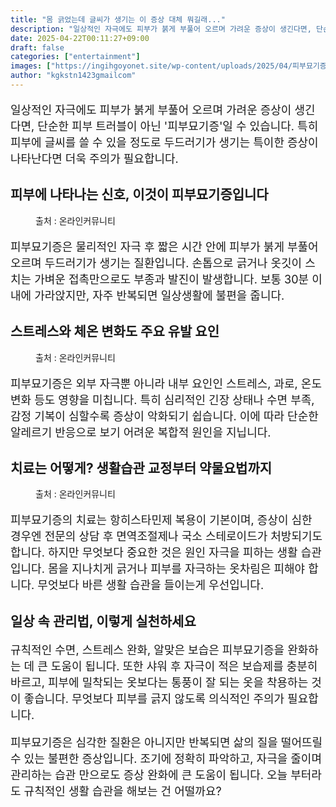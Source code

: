 ```yaml
---
title: "몸 긁었는데 글씨가 생기는 이 증상 대체 뭐길래..."
description: "일상적인 자극에도 피부가 붉게 부풀어 오르며 가려운 증상이 생긴다면, 단순한 피부 트러블이 아닌 '피부묘기증'일 수 있습니다. 특히 피부에 글씨를 쓸 수 있을 정도로 두드러기가 생기는 특이한 증상이 나타난다면 더욱 주의가 필요합니다."
date: 2025-04-22T00:11:27+09:00
draft: false
categories: ["entertainment"]
images: ["https://ingihgoyonet.site/wp-content/uploads/2025/04/피부묘기증증상-1024x683.png", "https://ingihgoyonet.site/wp-content/uploads/2025/04/피부묘기증-1024x683.png", "https://ingihgoyonet.site/wp-content/uploads/2025/04/항히스타민-1024x683.jpg"]
author: "kgkstn1423gmailcom"
---
```


<p style="font-size:18px">일상적인 자극에도 피부가 붉게 부풀어 오르며 가려운 증상이 생긴다면, 단순한 피부 트러블이 아닌 '피부묘기증'일 수 있습니다. 특히 피부에 글씨를 쓸 수 있을 정도로 두드러기가 생기는 특이한 증상이 나타난다면 더욱 주의가 필요합니다.</p> <h2 >피부에 나타나는 신호, 이것이 피부묘기증입니다</h2> <figure ><img src="https://ingihgoyonet.site/wp-content/uploads/2025/04/피부묘기증증상-1024x683.png" alt="" style="aspect-ratio:16/9;object-fit:cover"/><figcaption >출처 : 온라인커뮤니티</figcaption></figure> <p style="font-size:18px">피부묘기증은 물리적인 자극 후 짧은 시간 안에 피부가 붉게 부풀어 오르며 두드러기가 생기는 질환입니다. 손톱으로 긁거나 옷깃이 스치는 가벼운 접촉만으로도 부종과 발진이 발생합니다. 보통 30분 이내에 가라앉지만, 자주 반복되면 일상생활에 불편을 줍니다.</p> <h2 >스트레스와 체온 변화도 주요 유발 요인</h2> <figure ><img src="https://ingihgoyonet.site/wp-content/uploads/2025/04/피부묘기증-1024x683.png" alt="" style="aspect-ratio:16/9;object-fit:cover"/><figcaption >출처 : 온라인커뮤니티</figcaption></figure> <p style="font-size:18px">피부묘기증은 외부 자극뿐 아니라 내부 요인인 스트레스, 과로, 온도 변화 등도 영향을 미칩니다. 특히 심리적인 긴장 상태나 수면 부족, 감정 기복이 심할수록 증상이 악화되기 쉽습니다. 이에 따라 단순한 알레르기 반응으로 보기 어려운 복합적 원인을 지닙니다.</p> <h2 >치료는 어떻게? 생활습관 교정부터 약물요법까지</h2> <figure ><img src="https://ingihgoyonet.site/wp-content/uploads/2025/04/항히스타민-1024x683.jpg" alt="" style="aspect-ratio:16/9;object-fit:cover"/><figcaption >출처 : 온라인커뮤니티</figcaption></figure> <p style="font-size:18px">피부묘기증의 치료는 항히스타민제 복용이 기본이며, 증상이 심한 경우엔 전문의 상담 후 면역조절제나 국소 스테로이드가 처방되기도 합니다. 하지만 무엇보다 중요한 것은 원인 자극을 피하는 생활 습관입니다. 몸을 지나치게 긁거나 피부를 자극하는 옷차림은 피해야 합니다. 무엇보다 바른 생활 습관을 들이는게 우선입니다.</p> <h2 >일상 속 관리법, 이렇게 실천하세요</h2> <p style="font-size:18px">규칙적인 수면, 스트레스 완화, 알맞은 보습은 피부묘기증을 완화하는 데 큰 도움이 됩니다. 또한 샤워 후 자극이 적은 보습제를 충분히 바르고, 피부에 밀착되는 옷보다는 통풍이 잘 되는 옷을 착용하는 것이 좋습니다. 무엇보다 피부를 긁지 않도록 의식적인 주의가 필요합니다.</p> <p style="font-size:18px">피부묘기증은 심각한 질환은 아니지만 반복되면 삶의 질을 떨어뜨릴 수 있는 불편한 증상입니다. 조기에 정확히 파악하고, 자극을 줄이며 관리하는 습관 만으로도 증상 완화에 큰 도움이 됩니다. 오늘 부터라도 규칙적인 생활 습관을 해보는 건 어떨까요?</p>